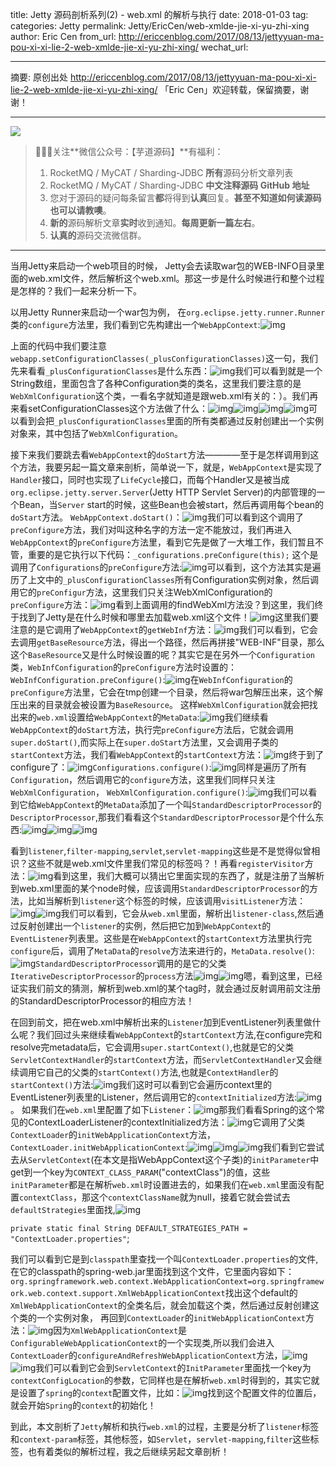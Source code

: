 title: Jetty 源码剖析系列(2) - web.xml 的解析与执行
date: 2018-01-03
tag: 
categories: Jetty
permalink: Jetty/EricCen/web-xmlde-jie-xi-yu-zhi-xing
author: Eric Cen
from_url: http://ericcenblog.com/2017/08/13/jettyyuan-ma-pou-xi-xi-lie-2-web-xmlde-jie-xi-yu-zhi-xing/
wechat_url: 

-------

摘要: 原创出处 http://ericcenblog.com/2017/08/13/jettyyuan-ma-pou-xi-xi-lie-2-web-xmlde-jie-xi-yu-zhi-xing/ 「Eric Cen」欢迎转载，保留摘要，谢谢！


-------

![](http://www.iocoder.cn/images/common/wechat_mp_2017_07_31.jpg)

> 🙂🙂🙂关注**微信公众号：【芋道源码】**有福利：
> 1. RocketMQ / MyCAT / Sharding-JDBC **所有**源码分析文章列表
> 2. RocketMQ / MyCAT / Sharding-JDBC **中文注释源码 GitHub 地址**
> 3. 您对于源码的疑问每条留言**都**将得到**认真**回复。**甚至不知道如何读源码也可以请教噢**。
> 4. **新的**源码解析文章**实时**收到通知。**每周更新一篇左右**。
> 5. **认真的**源码交流微信群。

-------


当用Jetty来启动一个web项目的时候， Jetty会去读取war包的WEB-INFO目录里面的web.xml文件，然后解析这个web.xml。那这一步是什么时候进行和整个过程是怎样的？我们一起来分析一下。

以用Jetty Runner来启动一个war包为例， 在`org.eclipse.jetty.runner.Runner`类的`configure`方法里，我们看到它先构建出一个`WebAppContext`:![img](http://ericcenblog.com/content/images/2017/08/Jetty1.JPG)

上面的代码中我们要注意`webapp.setConfigurationClasses(_plusConfigurationClasses)`这一句，我们先来看看`_plusConfigurationClasses`是什么东西：![img](http://ericcenblog.com/content/images/2017/08/Jetty2.JPG)我们可以看到就是一个String数组，里面包含了各种Configuration类的类名，这里我们要注意的是`WebXmlConfiguration`这个类，一看名字就知道是跟web.xml有关的：）。我们再来看setConfigurationClasses这个方法做了什么：![img](http://ericcenblog.com/content/images/2017/08/Jetty3.JPG)![img](http://ericcenblog.com/content/images/2017/08/Jetty4.JPG)![img](http://ericcenblog.com/content/images/2017/08/Jetty5.JPG)![img](http://ericcenblog.com/content/images/2017/08/Jetty6.JPG)可以看到会把`_plusConfigurationClasses`里面的所有类都通过反射创建出一个实例对象来，其中包括了`WebXmlConfiguration`。

接下来我们要跳去看`WebAppContext`的`doStart`方法————至于是怎样调用到这个方法，我要另起一篇文章来剖析，简单说一下，就是，`WebAppContext`是实现了`Handler`接口，同时也实现了`LifeCycle`接口，而每个Handler又是被当成`org.eclipse.jetty.server.Server`(Jetty HTTP Servlet Server)的内部管理的一个Bean，当`Server` start的时候，这些Bean也会被start，然后再调用每个bean的`doStart`方法。 `WebAppContext.doStart()`：![img](http://ericcenblog.com/content/images/2017/08/Jetty7.JPG)我们可以看到这个调用了`preConfigure`方法，我们对叫这种名字的方法一定不能放过，我们再进入`WebAppContext`的`preConfigure`方法里，看到它先是做了一大堆工作，我们暂且不管，重要的是它执行以下代码：`_configurations.preConfigure(this);` 这个是调用了`Configurations`的`preConfigure`方法:![img](http://ericcenblog.com/content/images/2017/08/Jetty8.JPG)可以看到，这个方法其实是遍历了上文中的`_plusConfigurationClasses`所有Configuration实例对象，然后调用它的`preConfigur`方法，这里我们只关注WebXmlConfiguration的`preConfigure`方法：![img](http://ericcenblog.com/content/images/2017/08/Jetty9.JPG)看到上面调用的findWebXml方法没？到这里，我们终于找到了Jetty是在什么时候和哪里去加载web.xml这个文件！![img](http://ericcenblog.com/content/images/2017/08/Jetty10.JPG)这里我们要注意的是它调用了`WebAppContext`的`getWebInf`方法：![img](http://ericcenblog.com/content/images/2017/08/Jetty11.JPG)我们可以看到，它会去调用`getBaseResource`方法，得出一个路径，然后再拼接"WEB-INF"目录，那么这个`BaseResource`又是什么时候设置的呢？其实它是在另外一个`Configuration`类，`WebInfConfiguration`的`preConfigure`方法时设置的： `WebInfConfiguration.preConfigure()`:![img](http://ericcenblog.com/content/images/2017/08/Jetty12.JPG)在`WebInfConfiguration`的`preConfigure`方法里，它会在tmp创建一个目录，然后将war包解压出来，这个解压出来的目录就会被设置为`BaseResource`。 这样`WebXmlConfiguration`就会把找出来的`web.xml`设置给`WebAppContext`的`MetaData`:![img](http://ericcenblog.com/content/images/2017/08/Jetty13.JPG)我们继续看`WebAppContext`的`doStart`方法，执行完`preConfigure`方法后，它就会调用`super.doStart()`,而实际上在`super.doStart`方法里，又会调用子类的`startContext`方法，我们看`WebAppContext`的`startContext`方法：![img](http://ericcenblog.com/content/images/2017/08/Jetty14.JPG)终于到了configure了：![img](http://ericcenblog.com/content/images/2017/08/Jetty15.JPG)`Configurations.configure()`:![img](http://ericcenblog.com/content/images/2017/08/Jetty16.JPG)同样是遍历了所有`Configuration`，然后调用它的`configure`方法，这里我们同样只关注`WebXmlConfiguration`， `WebXmlConfiguration.configure()`:![img](http://ericcenblog.com/content/images/2017/08/Jetty17-1.JPG)我们可以看到它给`WebAppContext`的`MetaData`添加了一个叫`StandardDescriptorProcessor`的`DescriptorProcessor`,那我们看看这个`StandardDescriptorProcessor`是个什么东西:![img](http://ericcenblog.com/content/images/2017/08/Jetty1-1.JPG)![img](http://ericcenblog.com/content/images/2017/08/Capture1.JPG)![img](http://ericcenblog.com/content/images/2017/08/Capture2.JPG)

看到`listener`,`filter-mapping`,`servlet`,`servlet-mapping`这些是不是觉得似曾相识？这些不就是web.xml文件里我们常见的标签吗？！再看`registerVisitor`方法：![img](http://ericcenblog.com/content/images/2017/08/Jetty18.JPG)看到这里，我们大概可以猜出它里面实现的东西了，就是注册了当解析到web.xml里面的某个node时候，应该调用`StandardDescriptorProcessor`的方法，比如当解析到`listener`这个标签的时候，应该调用`visitListener`方法：![img](http://ericcenblog.com/content/images/2017/08/Jetty19.JPG)![img](http://ericcenblog.com/content/images/2017/08/Jetty20.JPG)我们可以看到，它会从`web.xml`里面，解析出`listener-class`,然后通过反射创建出一个`listener`的实例，然后把它加到`WebAppContext`的`EventListener`列表里。这些是在`WebAppContext`的`startContext`方法里执行完`configure`后，调用了`MetaData`的`resolve`方法来进行的，`MetaData.resolve()`:![img](http://ericcenblog.com/content/images/2017/08/Jetty21.JPG)`StandardDescriptorProcessor`调用的是它的父类`IterativeDescriptorProcessor`的`process`方法![img](http://ericcenblog.com/content/images/2017/08/Jetty22.JPG)![img](http://ericcenblog.com/content/images/2017/08/Jetty23.JPG)嗯，看到这里，已经证实我们前文的猜测，解析到web.xml的某个tag时，就会通过反射调用前文注册的StandardDescriptorProcessor的相应方法！

在回到前文，把在web.xml中解析出来的`Listener`加到EventListener列表里做什么呢？我们回过头来继续看`WebAppContext`的`startContext`方法,在configure完和resolve完metadata后，它会调用`super.startContext()`,也就是它的父类`ServletContextHandler`的`startContext`方法，而`ServletContextHandler`又会继续调用它自己的父类的`startContext()`方法,也就是`ContextHandler`的`startContext()`方法:![img](http://ericcenblog.com/content/images/2017/08/Jetty24.JPG)我们这时可以看到它会遍历context里的EventListener列表里的Listener，然后调用它的`contextInitialized`方法:![img](http://ericcenblog.com/content/images/2017/08/Jetty25.JPG)。 如果我们在`web.xml`里配置了如下`Listener`：![img](http://ericcenblog.com/content/images/2017/08/Jetty26.JPG)那我们看看Spring的这个常见的ContextLoaderListener的contextInitialized方法：![img](http://ericcenblog.com/content/images/2017/08/Jetty27.JPG)它调用了父类`ContextLoader`的`initWebApplicationContext`方法， `ContextLoader.initWebApplicationContext`:![img](http://ericcenblog.com/content/images/2017/08/Jetty28.JPG)![img](http://ericcenblog.com/content/images/2017/08/Jetty29.JPG)![img](http://ericcenblog.com/content/images/2017/08/Jetty30.JPG)我们看到它尝试去从`ServletContext`(在本文是指WebAppContext这个子类)的`initParameter`中get到一个key为`CONTEXT_CLASS_PARAM`("contextClass")的值，这些`initParameter`都是在解析`web.xml`时设置进去的，如果我们在`web.xml`里面没有配置`contextClass`，那这个`contextClassName`就为null，接着它就会尝试去`defaultStrategies`里面找,![img](http://ericcenblog.com/content/images/2017/08/Jetty31.JPG)

`private static final String DEFAULT_STRATEGIES_PATH = "ContextLoader.properties"`;

我们可以看到它是到`classpath`里查找一个叫`ContextLoader.properties`的文件,在它的classpath的spring-web.jar里面找到这个文件，它里面内容如下：`org.springframework.web.context.WebApplicationContext=org.springframework.web.context.support.XmlWebApplicationContext`找出这个default的`XmlWebApplicationContext`的全类名后，就会加载这个类，然后通过反射创建这个类的一个实例对象， 再回到`ContextLoader`的`initWebApplicationContext`方法：![img](http://ericcenblog.com/content/images/2017/08/Jetty32.JPG)因为`XmlWebApplicationContext`是`ConfigurableWebApplicationContext`的一个实现类,所以我们会进入`ContextLoader`的`configureAndRefreshWebApplicationContext`方法，![img](http://ericcenblog.com/content/images/2017/08/Jetty33.JPG)![img](http://ericcenblog.com/content/images/2017/08/Jetty34.JPG)我们可以看到它会到`ServletContext`的`InitParameter`里面找一个key为`contextConfigLocation`的参数，它同样也是在解析`web.xml`时得到的，其实它就是设置了`spring`的`context`配置文件，比如：![img](http://ericcenblog.com/content/images/2017/08/Jetty35.JPG)找到这个配置文件的位置后，就会开始`Spring`的`context`的初始化！

到此，本文剖析了`Jetty`解析和执行`web.xml`的过程，主要是分析了`listener`标签和`context-param`标签，其他标签，如`Servlet`，`servlet-mapping`,`filter`这些标签，也有着类似的解析过程，我之后继续另起文章剖析！